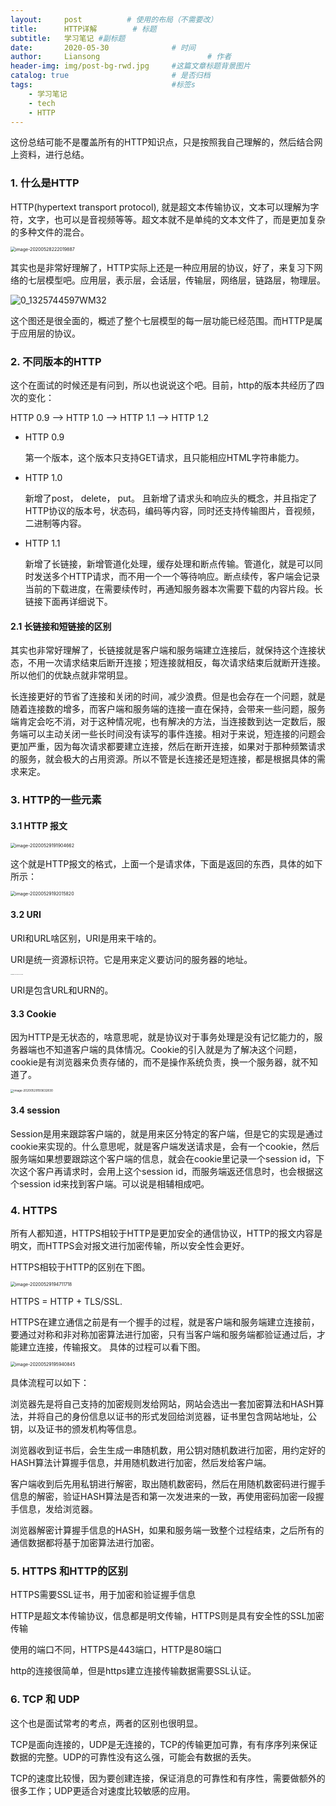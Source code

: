 ```yaml
---
layout:     post   		  # 使用的布局（不需要改）
title:      HTTP详解        # 标题
subtitle:   学习笔记 #副标题
date:       2020-05-30 				# 时间
author:     Liansong 						# 作者
header-img: img/post-bg-rwd.jpg 	#这篇文章标题背景图片
catalog: true 						# 是否归档
tags:								#标签s
    - 学习笔记
    - tech
    - HTTP
---
```


这份总结可能不是覆盖所有的HTTP知识点，只是按照我自己理解的，然后结合网上资料，进行总结。

### 1. 什么是HTTP

HTTP(hypertext transport protocol), 就是超文本传输协议，文本可以理解为字符，文字，也可以是音视频等等。超文本就不是单纯的文本文件了，而是更加复杂的多种文件的混合。

<img src="https://tva1.sinaimg.cn/large/007S8ZIlgy1gf8j1170vxj30p80k0gr4.jpg" alt="image-20200528222019887" style="zoom:50%;" />

其实也是非常好理解了，HTTP实际上还是一种应用层的协议，好了，来复习下网络的七层模型吧。应用层，表示层，会话层，传输层，网络层，链路层，物理层。

<img src="https://tva1.sinaimg.cn/large/007S8ZIlgy1gfase5tfvzg30u016i0yk.gif" alt="0_1325744597WM32" style="zoom:100%;" />

这个图还是很全面的，概述了整个七层模型的每一层功能已经范围。而HTTP是属于应用层的协议。

### 2. 不同版本的HTTP

这个在面试的时候还是有问到，所以也说说这个吧。目前，http的版本共经历了四次的变化：

HTTP 0.9 --> HTTP 1.0 --> HTTP 1.1 --> HTTP 1.2

- HTTP 0.9

  第一个版本，这个版本只支持GET请求，且只能相应HTML字符串能力。

- HTTP 1.0

  新增了post， delete， put。 且新增了请求头和响应头的概念，并且指定了HTTP协议的版本号，状态码，编码等内容，同时还支持传输图片，音视频，二进制等内容。

- HTTP 1.1

  新增了长链接，新增管道化处理，缓存处理和断点传输。管道化，就是可以同时发送多个HTTP请求，而不用一个一个等待响应。断点续传，客户端会记录当前的下载进度，在需要续传时，再通知服务器本次需要下载的内容片段。长链接下面再详细说下。

#### 2.1 长链接和短链接的区别

其实也非常好理解了，长链接就是客户端和服务端建立连接后，就保持这个连接状态，不用一次请求结束后断开连接；短连接就相反，每次请求结束后就断开连接。所以他们的优缺点就非常明显。

长连接更好的节省了连接和关闭的时间，减少浪费。但是也会存在一个问题，就是随着连接数的增多，而客户端和服务端的连接一直在保持，会带来一些问题，服务端肯定会吃不消，对于这种情况呢，也有解决的方法，当连接数到达一定数后，服务端可以主动关闭一些长时间没有读写的事件连接。相对于来说，短连接的问题会更加严重，因为每次请求都要建立连接，然后在断开连接，如果对于那种频繁请求的服务，就会极大的占用资源。所以不管是长连接还是短连接，都是根据具体的需求来定。

### 3. HTTP的一些元素

#### 3.1 HTTP 报文

<img src="https://tva1.sinaimg.cn/large/007S8ZIlgy1gf9jeo1er9j311w0m843k.jpg" alt="image-20200529191904662" style="zoom:50%;" />

这个就是HTTP报文的格式，上面一个是请求体，下面是返回的东西，具体的如下所示：

<img src="https://tva1.sinaimg.cn/large/007S8ZIlgy1gf9jfvk74fj311i0jg47x.jpg" alt="image-20200529192015820" style="zoom:50%;" />

#### 3.2 URI

URI和URL啥区别，URI是用来干啥的。

URI是统一资源标识符。它是用来定义要访问的服务器的地址。

<img src="https://tva1.sinaimg.cn/large/007S8ZIlgy1gf9jjvtxxzj31de0pkad4.jpg" alt="image-20200529192405558" style="zoom: 10%;" />

URI是包含URL和URN的。

#### 3.3 Cookie

因为HTTP是无状态的，啥意思呢，就是协议对于事务处理是没有记忆能力的，服务器端也不知道客户端的具体情况。Cookie的引入就是为了解决这个问题，cookie是有浏览器来负责存储的，而不是操作系统负责，换一个服务器，就不知道了。

<img src="https://tva1.sinaimg.cn/large/007S8ZIlgy1gf9jwstm0uj30z20hqk0j.jpg" alt="image-20200529193632830" style="zoom:33%;" />

#### 3.4  session

Session是用来跟踪客户端的，就是用来区分特定的客户端，但是它的实现是通过cookie来实现的。什么意思呢，就是客户端发送请求是，会有一个cookie，然后服务端如果想要跟踪这个客户端的信息，就会在cookie里记录一个session id，下次这个客户再请求时，会用上这个session id，而服务端返还信息时，也会根据这个session id来找到客户端。可以说是相辅相成吧。

### 4. HTTPS

所有人都知道，HTTPS相较于HTTP是更加安全的通信协议，HTTP的报文内容是明文，而HTTPS会对报文进行加密传输，所以安全性会更好。

HTTPS相较于HTTP的区别在下图。

<img src="https://tva1.sinaimg.cn/large/007S8ZIlgy1gf9k7voqxcj310u0mste2.jpg" alt="image-20200529194711718" style="zoom:50%;" />

HTTPS = HTTP + TLS/SSL.

HTTPS在建立通信之前是有一个握手的过程，就是客户端和服务端建立连接前，要通过对称和非对称加密算法进行加密，只有当客户端和服务端都验证通过后，才能建立连接，传输报文。 具体的过程可以看下图。

<img src="https://tva1.sinaimg.cn/large/007S8ZIlgy1gf9kkvbqegj30ms0nwn02.jpg" alt="image-20200529195940845" style="zoom: 50%;" />



具体流程可以如下：

浏览器先是将自己支持的加密规则发给网站，网站会选出一套加密算法和HASH算法，并将自己的身份信息以证书的形式发回给浏览器，证书里包含网站地址，公钥，以及证书的颁发机构等信息。

浏览器收到证书后，会生生成一串随机数，用公钥对随机数进行加密，用约定好的HASH算法计算握手信息，并用随机数进行加密，然后发给客户端。

客户端收到后先用私钥进行解密，取出随机数密码，然后在用随机数密码进行握手信息的解密，验证HASH算法是否和第一次发进来的一致，再使用密码加密一段握手信息，发给浏览器。

浏览器解密计算握手信息的HASH，如果和服务端一致整个过程结束，之后所有的通信数据都将基于加密算法进行加密。

### 5. HTTPS 和HTTP的区别

HTTPS需要SSL证书，用于加密和验证握手信息

HTTP是超文本传输协议，信息都是明文传输，HTTPS则是具有安全性的SSL加密传输

使用的端口不同，HTTPS是443端口，HTTP是80端口

http的连接很简单，但是https建立连接传输数据需要SSL认证。

### 6. TCP 和 UDP

这个也是面试常考的考点，两者的区别也很明显。

TCP是面向连接的，UDP是无连接的，TCP的传输更加可靠，有有序序列来保证数据的完整。UDP的可靠性没有这么强，可能会有数据的丢失。

TCP的速度比较慢，因为要创建连接，保证消息的可靠性和有序性，需要做额外的很多工作；UDP更适合对速度比较敏感的应用。





